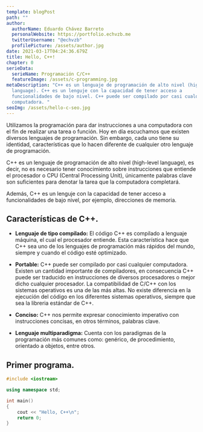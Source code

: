```yaml
---
template: blogPost
path: ""
author:
  authorName: Eduardo Chávez Barreto
  personalWebsite: https://portfolio.echvzb.me
  twitterUsername: "@echvzb"
  profilePicture: /assets/author.jpg
date: 2021-03-17T04:24:36.679Z
title: Hello, C++!
chapter: 0
serieData:
  serieName: Programación C/C++
  featureImage: /assets/c-programming.jpg
metaDescription: "C++ es un lenguaje de programación de alto nivel (high-level
  language). C++ es un lenguje con la capacidad de tener acceso a
  funcionalidades de bajo nivel. C++ puede ser compilado por casi cualquier
  computadora. "
seoImg: /assets/hello-c-seo.jpg
---
```

Utilizamos la programación para dar instrucciones a una computadora con el fin de realizar una tarea o función. Hoy en día escuchamos que existen diversos lenguajes de programación. Sin embargo, cada uno tiene su identidad, características que lo hacen diferente de cualquier otro lenguaje de programación.

C++ es un lenguaje de programación de alto nivel (high-level language), es decir, no es necesario tener conocimiento sobre instrucciones que entiende el procesador o CPU (Central Processing Unit), únicamente palabras clave son suficientes para denotar la tarea que la computadora completará.

Además, C++ es un lenguje con la capacidad de tener acceso a funcionalidades de bajo nivel, por ejemplo, direcciones de memoria.

## Características de C++.

- **Lenguaje de tipo compilado:** El código C++ es compilado a lenguaje máquina, el cual el procesador entiende. Esta característica hace que C++ sea uno de los lenguajes de programación más rápidos del mundo, siempre y cuando el código esté optimizado.

- **Portable:** C++ puede ser compilado por casi cualquier computadora. Existen un cantidad importante de compiladores, en consecuencia C++ puede ser traducido en instrucciones de diversos procesadores o mejor dicho cualquier procesador. La compatibilidad de C/C++ con los sistemas operativos es una de las más altas. No existe diferencia en la ejecución del código en los diferentes sistemas operativos, siempre que sea la libreria estándar de C++.

- **Conciso:** C++ nos permite expresar conocimiento imperativo con instrucciones concisas, en otros términos, palabras clave.

- **Lenguaje multiparadigma:** Cuenta con los paradigmas de la programación más comunes como: genérico, de procedimiento, orientado a objetos, entre otros. 

## Primer programa.

```cpp
#include <iostream>

using namespace std;

int main()
{
    cout << "Hello, C++\n";
    return 0;
}
```

